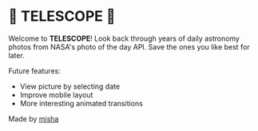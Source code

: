 # 🔭 TELESCOPE 🔭

Welcome to **TELESCOPE**! Look back through years of daily astronomy photos from NASA's photo of the day API. Save the ones you like best for later.  
  
Future features:
-   View picture by selecting date
-   Improve mobile layout
-   More interesting animated transitions

Made by [misha](https://www.mishmort.net/)
